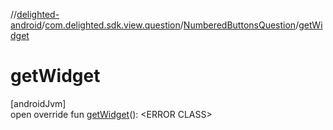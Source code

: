 //[delighted-android](../../../index.md)/[com.delighted.sdk.view.question](../index.md)/[NumberedButtonsQuestion](index.md)/[getWidget](get-widget.md)

# getWidget

[androidJvm]\
open override fun [getWidget](get-widget.md)(): &lt;ERROR CLASS&gt;
